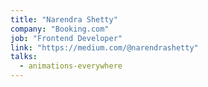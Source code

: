 ```yaml
---
title: "Narendra Shetty"
company: "Booking.com"
job: "Frontend Developer"
link: "https://medium.com/@narendrashetty"
talks:
  - animations-everywhere
---
```

